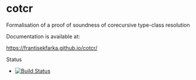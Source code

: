 # cotcr
Formalisation of a proof of soundness of corecursive type-class resolution

Documentation is available at:

https://frantisekfarka.github.io/cotcr/


Status

- [![Build Status](https://travis-ci.org/frantisekfarka/cotcr.svg?branch=master)](https://travis-ci.org/frantisekfarka/cotcr)
